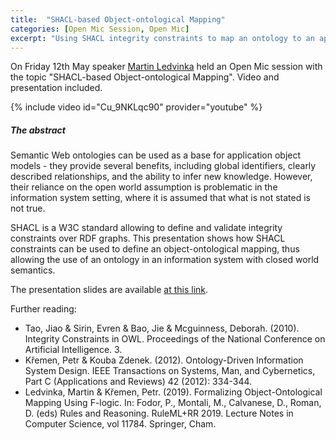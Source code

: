 ```yaml
---
title:  "SHACL-based Object-ontological Mapping"
categories: [Open Mic Session, Open Mic]
excerpt: "Using SHACL integrity constraints to map an ontology to an application object model with closed world semantics."
---
```


On Friday 12th May speaker [Martin Ledvinka](https://kbss.felk.cvut.cz/web/team#martin-ledvinka) held an Open Mic session with the topic \"SHACL-based Object-ontological Mapping\". Video and presentation included.

{% include video id="Cu_9NKLqc90" provider="youtube" %}

##### The abstract

Semantic Web ontologies can be used as a base for application object models - they provide several benefits, including
global identifiers, clearly described relationships, and the ability to infer new knowledge. However, their reliance
on the open world assumption is problematic in the information system setting, where it is assumed that what is not stated
is not true.

SHACL is a W3C standard allowing to define and validate integrity constraints over RDF graphs. This presentation shows
how SHACL constraints can be used to define an object-ontological mapping, thus allowing the use of an ontology in an
information system with closed world semantics.

The presentation slides are available [at this link](https://drive.google.com/file/d/1D9sxULBCG3xMG2-Ys0aYqHUhibghFbi7/view?usp=sharing).

Further reading:
* Tao, Jiao & Sirin, Evren & Bao, Jie & Mcguinness, Deborah. (2010). Integrity Constraints in OWL. Proceedings of the National Conference on Artificial Intelligence. 3.
* Křemen, Petr & Kouba Zdenek. (2012). Ontology-Driven Information System Design. IEEE Transactions on Systems, Man, and Cybernetics, Part C (Applications and Reviews) 42 (2012): 334-344.
* Ledvinka, Martin & Křemen, Petr. (2019). Formalizing Object-Ontological Mapping Using F-logic. In: Fodor, P., Montali, M., Calvanese, D., Roman, D. (eds) Rules and Reasoning. RuleML+RR 2019. Lecture Notes in Computer Science, vol 11784. Springer, Cham.
